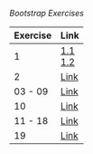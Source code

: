 *Bootstrap Exercises*

| Exercise     | Link                                                                                  |
|--------------|---------------------------------------------------------------------------------------|
| 1            | [1.1](https://tvimala.github.io/Digital-Nurture-4.0-upskilling/BOOTSTRAP/Ex-1/1.1index.html)<br>[1.2](https://tvimala.github.io/Digital-Nurture-4.0-upskilling/BOOTSTRAP/Ex-1/1.2index.html) |
| 2            | [Link](https://tvimala.github.io/Digital-Nurture-4.0-upskilling/BOOTSTRAP/Ex-2/index.html) |
| 03 - 09      | [Link](https://tvimala.github.io/Digital-Nurture-4.0-upskilling/BOOTSTRAP/Ex-3-9/index.html)|
| 10           | [Link](https://tvimala.github.io/Digital-Nurture-4.0-upskilling/BOOTSTRAP/Ex-10/index.html)|
| 11 - 18      | [Link](https://tvimala.github.io/Digital-Nurture-4.0-upskilling/BOOTSTRAP/Ex-11-18/index.html)|
| 19           | [Link](https://tvimala.github.io/Digital-Nurture-4.0-upskilling/BOOTSTRAP/Ex-19/index.html)|

